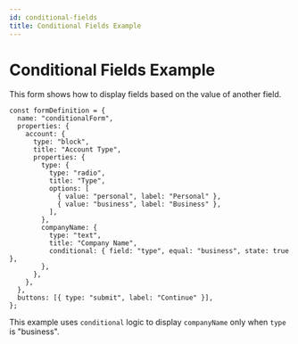 ```yaml
---
id: conditional-fields
title: Conditional Fields Example
---
```


# Conditional Fields Example

This form shows how to display fields based on the value of another field.

```tsx
const formDefinition = {
  name: "conditionalForm",
  properties: {
    account: {
      type: "block",
      title: "Account Type",
      properties: {
        type: {
          type: "radio",
          title: "Type",
          options: [
            { value: "personal", label: "Personal" },
            { value: "business", label: "Business" },
          ],
        },
        companyName: {
          type: "text",
          title: "Company Name",
          conditional: { field: "type", equal: "business", state: true },
        },
      },
    },
  },
  buttons: [{ type: "submit", label: "Continue" }],
};
```

This example uses `conditional` logic to display `companyName` only when `type` is "business".
